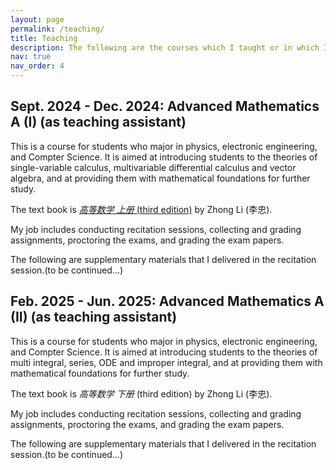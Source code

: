 ```yaml
---
layout: page
permalink: /teaching/
title: Teaching
description: The following are the courses which I taught or in which I served as a teaching assistant.
nav: true
nav_order: 4
---
```

## **Sept. 2024 - Dec. 2024: Advanced Mathematics A (I)** (as teaching assistant)

This is a course for students who major in physics, electronic engineering, and Compter Science. It is aimed at introducing students to the theories of single-variable calculus, multivariable differential calculus and vector algebra, and at providing them with mathematical foundations for further study.

The text book is [*高等数学 上册* (third edition)](assets/pdf/高等数学(第三版)上册-李忠,周建莹-北京大学出版社.pdf) by Zhong Li (李忠).

My job includes conducting recitation sessions, collecting and grading assignments, proctoring the exams, and grading the exam papers.

The following are supplementary materials that I delivered in the recitation session.(to be continued...)

## **Feb. 2025 - Jun. 2025: Advanced Mathematics A (II)** (as teaching assistant)

This is a course for students who major in physics, electronic engineering, and Compter Science. It is aimed at introducing students to the theories of multi integral, series, ODE and improper integral, and at providing them with mathematical foundations for further study.

The text book is *高等数学 下册* (third edition) by Zhong Li (李忠).

My job includes conducting recitation sessions, collecting and grading assignments, proctoring the exams, and grading the exam papers.

The following are supplementary materials that I delivered in the recitation session.(to be continued...)
